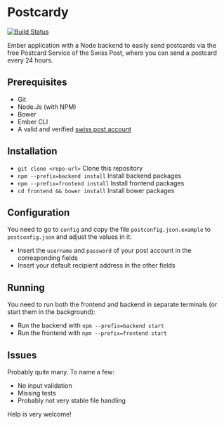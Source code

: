 # Postcardy

[![Build Status](https://travis-ci.org/schtibe/postcardy.svg?branch=master)](https://travis-ci.org/schtibe/postcardy)

Ember application with a Node backend to easily send postcards via
the free Postcard Service of the Swiss Post, where you can send a postcard 
every 24 hours.

## Prerequisites

* Git
* Node.Js (with NPM)
* Bower
* Ember CLI
* A valid and verified [swiss post account](https://account.post.ch)


## Installation

* `git clone <repo-url>` Clone this repository
* `npm --prefix=backend install`  Install backend packages
* `npm --prefix=frontend install` Install frontend packages
* `cd frontend && bower install` Install bower packages


## Configuration

You need to go to `config` and copy the file `postconfig.json.example`
to `postconfig.json` and adjust the values in it:

* Insert the `username` and `password` of your post account in the corresponding 
    fields
* Insert your default recipient address in the other fields


## Running

You need to run both the frontend and backend in separate terminals
(or start them in the background):

* Run the backend with `npm --prefix=backend start`
* Run the frontend with `npm --prefix=frontend start`


## Issues

Probably quite many. To name a few:

* No input validation
* Missing tests
* Probably not very stable file handling

Help is very welcome!
